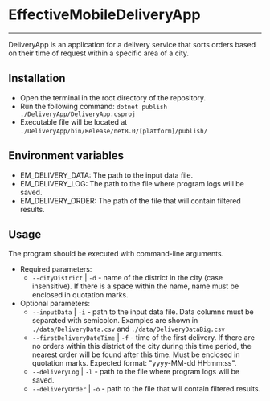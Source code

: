 # EffectiveMobileDeliveryApp

______________________________________________________________________

DeliveryApp is an application for a delivery service that sorts orders based on
their time of request within a specific area of a city.

## Installation

- Open the terminal in the root directory of the repository.
- Run the following command: `dotnet publish ./DeliveryApp/DeliveryApp.csproj`
- Executable file will be located at
  `./DeliveryApp/bin/Release/net8.0/[platform]/publish/`

## Environment variables

- EM_DELIVERY_DATA: The path to the input data file.
- EM_DELIVERY_LOG: The path to the file where program logs will be saved.
- EM_DELIVERY_ORDER: The path of the file that will contain filtered results.

## Usage

The program should be executed with command-line arguments.

- Required parameters:
  - `--cityDistrict` | `-d` - name of the district in the city (case
    insensitive). If there is a space within the name, name must be enclosed in
    quotation marks.
- Optional parameters:
  - `--inputData` | `-i` - path to the input data file. Data columns must be
    separated with semicolon. Examples are shown in `./data/DeliveryData.csv`
    and `./data/DeliveryDataBig.csv`
  - `--firstDeliveryDateTime` | `-f` - time of the first delivery. If there are
    no orders within this district of the city during this time period, the
    nearest order will be found after this time. Must be enclosed in quotation
    marks. Expected format: "yyyy-MM-dd HH:mm:ss".
  - `--deliveryLog` | `-l` - path to the file where program logs will be saved.
  - `--deliveryOrder` | `-o` - path to the file that will contain filtered
    results.
